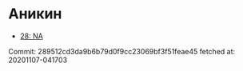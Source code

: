 # Аникин
- [28: NA](28.md)

Commit: 289512cd3da9b6b79d0f9cc23069bf3f51feae45
 fetched at: 20201107-041703
